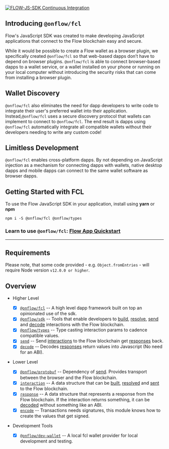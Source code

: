 [![FLOW-JS-SDK Continuous Integration](https://github.com/onflow/flow-js-sdk/actions/workflows/integrate.yml/badge.svg)](https://github.com/onflow/flow-js-sdk/actions/workflows/integrate.yml)

## Introducing `@onflow/fcl`

Flow's JavaScript SDK was created to make developing JavaScript applications that connect to
the Flow blockchain easy and secure.

While it would be possible to create a Flow wallet as a browser plugin, we specifically created `@onflow/fcl` so that web-based dapps don’t have to depend on browser
plugins. `@onflow/fcl` is able to connect browser-based dapps to a wallet service, or a wallet installed on your phone
or running on your local computer without introducing the security risks that can come from installing
a browser plugin.

## Wallet Discovery

`@onflow/fcl` also eliminates the need for dapp developers to write code to integrate their user's preferred wallet into
their application. Instead,`@onflow/fcl` uses a secure discovery protocol that wallets can implement to connect
to `@onflow/fcl`. The end result is dapps using `@onflow/fcl` automatically integrate all compatible wallets without their developers
needing to write any custom code!

## Limitless Development

`@onflow/fcl` enables cross-platform dapps. By not depending on JavaScript injection as a mechanism for connecting dapps with wallets,
native desktop dapps and mobile dapps can connect to the same wallet software as browser dapps.

## Getting Started with FCL

To use the Flow JavaScript SDK in your application, install using **yarn** or **npm**

```shell
npm i -S @onflow/fcl @onflow/types

```

### Learn to use `@onflow/fcl`: [Flow App Quickstart](https://docs.onflow.org/fcl/flow-app-quickstart/)

---
## Requirements

Please note, that some code provided - e.g. `Object.fromEntries` - will require Node version `v12.0.0 or higher`.

## Overview

- Higher Level

  - [x] [`@onflow/fcl`](./packages/fcl) -- A high level dapp framework built on top an opinionated use of the sdk.
  - [x] [`@onflow/sdk`](./packages/sdk) -- Tools that enable developers to [build](./packages/sdk/src/build), [resolve](./packages/sdk/src/resolve), [send](./packages/sdk/src/send) and [decode](./packages/sdk/src/decode) interactions with the Flow blockchain.
  - [x] [`@onflow/types`](./packages/types) -- Type casting interaction params to cadence compatible values.
  - [x] [`send`](./packages/sdk/src/send) -- Send [interactions](./packages/sdk/src/interaction) to the Flow blockchain get [responses](./packages/sdk/src/response) back.
  - [x] [`decode`](./packages/sdk/src/decode) -- Decodes [responses](./packages/sdk/src/response) return values into Javascript (No need for an ABI).

- Lower Level

  - [x] [`@onflow/protobuf`](./packages/protobuf) -- Dependency of [send](./packages/protobuf). Provides transport between the browser and the Flow blockchain.
  - [x] [`interaction`](./packages/sdk/src/interaction) -- A data structure that can be [built](./packages/sdk/src/build), [resolved](./packages/sdk/src/resolve) and [sent](./packages/sdk/src/send) to the Flow blockchain.
  - [x] [`response`](./packages/sdk/src/response) -- A data structure that represents a response from the Flow blockchain. If the interaction returns something, it can be [decoded](./package/sdk/src/decode) without something like an ABI.
  - [x] [`encode`](./packages/sdk/src/encode) -- Transactions needs signatures, this module knows how to create the values that get signed.

- Development Tools
  - [x] [`@onflow/dev-wallet`](./packages/dev-wallet) -- A local fcl wallet provider for local development and testing.
